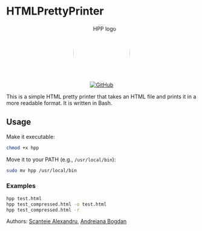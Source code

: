 # HTMLPrettyPrinter
<div style="text-align: center;">
  <img src="https://github.com/user-attachments/assets/7014efdd-031b-4120-aff4-ceef1fcd4c31" alt="HPP logo" style="border-radius: 50%; width: 150px; height: 150px;">
  <br>
  <a href="https://github.com/infernosalex/HTMLPrettyPrinter">
    <img src="https://img.shields.io/badge/GitHub-181717?style=flat&logo=github&logoColor=white" alt="GitHub">
  </a>
</div>

This is a simple HTML pretty printer that takes an HTML file and prints it in a more readable format. It is written in Bash.

## Usage
Make it executable:
```bash
chmod +x hpp
```

Move it to your PATH (e.g., `/usr/local/bin`):
```bash
sudo mv hpp /usr/local/bin
```
### Examples

```bash
hpp test.html
hpp test_compressed.html -o test.html
hpp test_compressed.html -r 
```

Authors: [Scanteie Alexandru](https://github.com/infernosalex), [Andreiana Bogdan](https://github.com/bogdanws)
